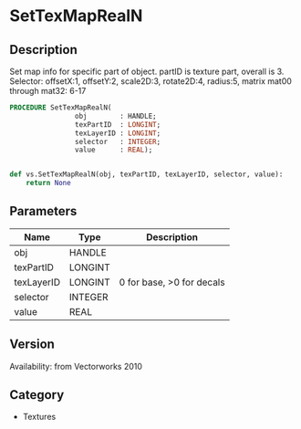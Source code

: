 # SetTexMapRealN

## Description
Set map info for specific part of object. partID is texture part, overall is 3. Selector: offsetX:1, offsetY:2, scale2D:3, rotate2D:4, radius:5, matrix mat00 through mat32: 6-17

```pascal
PROCEDURE SetTexMapRealN(
				obj        : HANDLE;
				texPartID  : LONGINT;
				texLayerID : LONGINT;
				selector   : INTEGER;
				value      : REAL);
```

```python

def vs.SetTexMapRealN(obj, texPartID, texLayerID, selector, value):
    return None
```

## Parameters
|Name|Type|Description|
|---|---|---|
|obj|HANDLE||
|texPartID|LONGINT||
|texLayerID|LONGINT|0 for base, &gt;0 for decals|
|selector|INTEGER||
|value|REAL||

## Version
Availability: from Vectorworks 2010
## Category
* Textures

